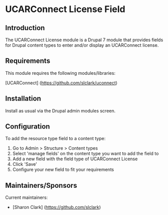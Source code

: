 UCARConnect License Field
===========================

## Introduction

The UCARConnect License module is a Drupal 7 module that provides fields for Drupal content types to enter and/or display an UCARConnect license.

## Requirements

This module requires the following modules/libraries:

[UCARConnect] (https://github.com/slclark/uconnect)

## Installation

Install as usual via the Drupal admin modules screen.

## Configuration

To add the resource type field to a content type:

1. Go to Admin > Structure > Content types
2. Select 'manage fields' on the content type you want to add the field to
3. Add a new field with the field type of UCARConnect License
4. Click 'Save'
5. Configure your new field to fit your requirements


## Maintainers/Sponsors

Current maintainers:

* [Sharon Clark] (https://github.com/slclark)

